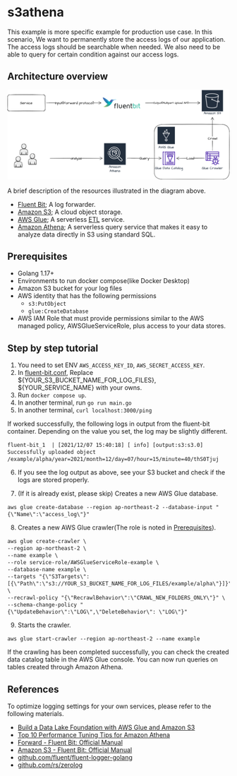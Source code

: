 # s3athena
This example is more specific example for production use case. In this scenario, We want to permanently store the access logs of our application. The access logs should be searchable when needed. We also need to be able to query for certain condition against our access logs.

## Architecture overview

![diagram](misc/diagram.png)

A brief description of the resources illustrated in the diagram above.
- [Fluent Bit](https://fluentbit.io/); A log forwarder.
- [Amazon S3](https://aws.amazon.com/s3/); A cloud object storage.
- [AWS Glue](https://aws.amazEon.com/glue); A serverless [ETL](https://en.wikipedia.org/wiki/Extract,_transform,_load) service.
- [Amazon Athena](https://aws.amazon.com/athena); A serverless query service that makes it easy to analyze data directly in S3 using standard SQL.

## Prerequisites
- Golang 1.17+
- Environments to run docker compose(like Docker Desktop)
- Amazon S3 bucket for your log files
- AWS identity that has the following permissions
  - `s3:PutObject`
  - `glue:CreateDatabase`
- AWS IAM Role that must provide permissions similar to the AWS managed policy, AWSGlueServiceRole, plus access to your data stores.

## Step by step tutorial

1. You need to set ENV `AWS_ACCESS_KEY_ID`, `AWS_SECRET_ACCESS_KEY`.
2. In [fluent-bit.conf](fluent-bit.conf), Replace ${YOUR_S3_BUCKET_NAME_FOR_LOG_FILES}, ${YOUR_SERVICE_NAME} with your owns.
3. Run `docker compose up`.
4. In another terminal, run `go run main.go`
5. In another terminal, `curl localhost:3000/ping`

If worked successfully, the following logs in output from the fluent-bit container. Depending on the value you set, the log may be slightly different.

```
fluent-bit_1  | [2021/12/07 15:40:18] [ info] [output:s3:s3.0] Successfully uploaded object /example/alpha/year=2021/month=12/day=07/hour=15/minute=40/thS0Tjuj
```

6. If you see the log output as above, see your S3 bucket and check if the logs are stored properly.

7. (If it is already exist, please skip) Creates a new AWS Glue database.
```shell
aws glue create-database --region ap-northeast-2 --database-input "{\"Name\":\"access_log\"}"
```

8. Creates a new AWS Glue crawler(The role is noted in [Prerequisites](#Prerequisites)).
```shell
aws glue create-crawler \
--region ap-northeast-2 \
--name example \
--role service-role/AWSGlueServiceRole-example \
--database-name example \
--targets "{\"S3Targets\":[{\"Path\":\"s3://YOUR_S3_BUCKET_NAME_FOR_LOG_FILES/example/alpha\"}]}" \
--recrawl-policy "{\"RecrawlBehavior\":\"CRAWL_NEW_FOLDERS_ONLY\"}" \
--schema-change-policy "{\"UpdateBehavior\":\"LOG\",\"DeleteBehavior\": \"LOG\"}"  
```

9. Starts the crawler.
```shell
aws glue start-crawler --region ap-northeast-2 --name example
```

If the crawling has been completed successfully, you can check the created data catalog table in the AWS Glue console. You can now run queries on tables created through Amazon Athena.

## References
To optimize logging settings for your own services, please refer to the following materials.
- [Build a Data Lake Foundation with AWS Glue and Amazon S3](https://aws.amazon.com/ko/blogs/big-data/build-a-data-lake-foundation-with-aws-glue-and-amazon-s3/)
- [Top 10 Performance Tuning Tips for Amazon Athena](https://aws.amazon.com/ko/blogs/big-data/top-10-performance-tuning-tips-for-amazon-athena/)
- [Forward - Fluent Bit: Official Manual](https://docs.fluentbit.io/manual/pipeline/inputs/forward)
- [Amazon S3 - Fluent Bit: Official Manual](https://docs.fluentbit.io/manual/pipeline/outputs/s3)
- [github.com/fluent/fluent-logger-golang](https://github.com/fluent/fluent-logger-golang)
- [github.com/rs/zerolog](https://github.com/rs/zerolog)
